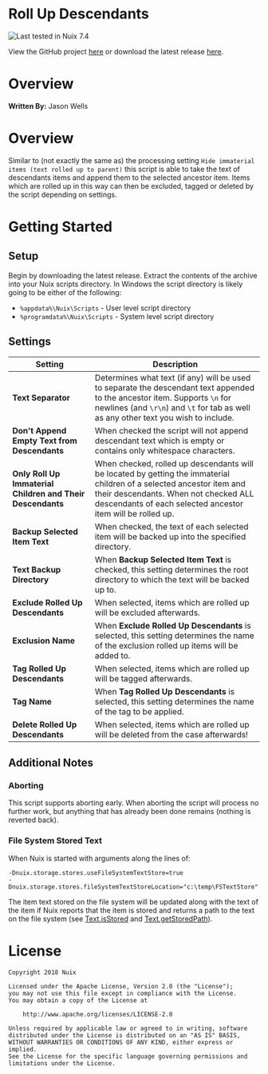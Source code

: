 
Roll Up Descendants
================

![Last tested in Nuix 7.4](https://img.shields.io/badge/Nuix-7.4-green.svg)

View the GitHub project [here](https://github.com/NuixSDK/Roll-Up-Descendants) or download the latest release [here](https://github.com/NuixSDK/Roll-Up-Descendants/releases).

# Overview

**Written By:** Jason Wells

# Overview

Similar to (not exactly the same as) the processing setting `Hide immaterial items (text rolled up to parent)` this script is able to take the text of descendants items and append them to the selected ancestor item.  Items which are rolled up in this way can then be excluded, tagged or deleted by the script depending on settings.

# Getting Started

## Setup

Begin by downloading the latest release.  Extract the contents of the archive into your Nuix scripts directory.  In Windows the script directory is likely going to be either of the following:

- `%appdata%\Nuix\Scripts` - User level script directory
- `%programdata%\Nuix\Scripts` - System level script directory

## Settings

| Setting | Description |
|---------|-------------|
| **Text Separator** | Determines what text (if any) will be used to separate the descendant text appended to the ancestor item.  Supports `\n` for newlines (and `\r\n`) and `\t` for tab as well as any other text you wish to include. |
| **Don't Append Empty Text from Descendants** | When checked the script will not append descendant text which is empty or contains only whitespace characters. |
| **Only Roll Up Immaterial Children and Their Descendants** | When checked, rolled up descendants will be located by getting the immaterial children of a selected ancestor item and their descendants.  When not checked ALL descendants of each selected ancestor item will be rolled up. |
| **Backup Selected Item Text** | When checked, the text of each selected item will be backed up into the specified directory. |
| **Text Backup Directory** | When **Backup Selected Item Text** is checked, this setting determines the root directory to which the text will be backed up to. |
| **Exclude Rolled Up Descendants** | When selected, items which are rolled up will be excluded afterwards. |
| **Exclusion Name** | When **Exclude Rolled Up Descendants** is selected, this setting determines the name of the exclusion rolled up items will be added to. |
| **Tag Rolled Up Descendants** | When selected, items which are rolled up will be tagged afterwards. |
| **Tag Name** | When **Tag Rolled Up Descendants** is selected, this setting determines the name of the tag to be applied. |
| **Delete Rolled Up Descendants** | When selected, items which are rolled up will be deleted from the case afterwards! |

## Additional Notes

### Aborting
This script supports aborting early.  When aborting the script will process no further work, but anything that has already been done remains (nothing is reverted back).

### File System Stored Text
When Nuix is started with arguments along the lines of:
```
-Dnuix.storage.stores.useFileSystemTextStore=true
-Dnuix.storage.stores.fileSystemTextStoreLocation="c:\temp\FSTextStore"
```

The item text stored on the file system will be updated along with the text of the item if Nuix reports that the item is stored and returns a path to the text on the file system (see [Text.isStored](https://download.nuix.com/releases/desktop/stable/docs/en/scripting/api/nuix/Text.html#isStored--) and [Text.getStoredPath](https://download.nuix.com/releases/desktop/stable/docs/en/scripting/api/nuix/Text.html#getStoredPath--)).

# License

```
Copyright 2018 Nuix

Licensed under the Apache License, Version 2.0 (the "License");
you may not use this file except in compliance with the License.
You may obtain a copy of the License at

    http://www.apache.org/licenses/LICENSE-2.0

Unless required by applicable law or agreed to in writing, software
distributed under the License is distributed on an "AS IS" BASIS,
WITHOUT WARRANTIES OR CONDITIONS OF ANY KIND, either express or implied.
See the License for the specific language governing permissions and
limitations under the License.
```
